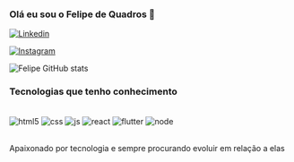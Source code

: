 ### Olá eu sou o Felipe de Quadros 🤙

[![Linkedin](https://img.shields.io/badge/LinkedIn-0077B5?style=for-the-badge&logo=linkedin&logoColor=white)](https://www.linkedin.com/in/felipe-gobbi-de-quadros-004976248/)

[![Instagram](https://img.shields.io/badge/Instagram-E4405F?style=for-the-badge&logo=instagram&logoColor=white)](https://www.instagram.com/felipe.dequadros/)

![Felipe GitHub stats](https://github-readme-stats.vercel.app/api?username=felipe-de-quadros&theme=dark&show_icons=true&theme=github_dark)

### Tecnologias que tenho conhecimento

<div style="display: inline_block"><br/>
    <img align = "center" alt="html5" src = "https://img.shields.io/badge/HTML5-E34F26?style=for-the-badge&logo=html5&logoColor=white ">
    <img align = "center" alt="css" src = "https://img.shields.io/badge/CSS3-1572B6?style=for-the-badge&logo=css3&logoColor=white ">
    <img align = "center" alt="js" src = "https://img.shields.io/badge/JavaScript-F7DF1E?style=for-the-badge&logo=javascript&logoColor=black ">
    <img align = "center" alt="react" src = "https://img.shields.io/badge/React-20232A?style=for-the-badge&logo=react&logoColor=61DAFB">
    <img align = "center" alt="flutter" src = "https://img.shields.io/badge/Flutter-02569B?style=for-the-badge&logo=flutter&logoColor=white">
    <img align = "center" alt="node" src = "https://img.shields.io/badge/Node.js-43853D?style=for-the-badge&logo=node.js&logoColor=white">
</div><br/>

Apaixonado por tecnologia e sempre procurando evoluir em relação a elas 
